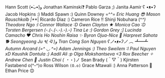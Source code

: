 Hann Scott (•̀ᴗ•́)و
Jonathan Kaminski❓
Pablo Garza ;)
Janita Aamir ʕ •ᴥ•ʔ
Jacob Hopkins :)
Maddi Spawn :)
Quinn Downey =^_^=
Eric Huang 😎
Mason Rauschkolb |*_*|
Ricardo Diaz :)
Cameron Rice ‼️
Shinji Nobuhara (^_^)
Theodore Ngo :l
Connor Wallace :D
Gwen Clayton ★
Monica Cao :D
Torsten Bergersen (-.(-.(-.-).-).-)
Tina Le :)
Gordon Grey :]
Lucinda Camacho ❤️
Chris Ho
Noshin Raisa ✨
Byron Ojua-Nice 🚀
Harpreet Sahota 🐕
Seongyeong Ju ٩( ᐛ )و
Tran Cong Son Nguyen 	ʕノ•ᴥ•ʔノ ︵ ┻━┻
Autumn  Arcand (=^ ◡ ^=)
Adam Jennings :)
Theo Sweilem :I
Paul Nguyen xD
Kaushik Dontula :)
Aadil Ali :p
Olga Mokshantseva <3 
Rox Beecher ✧
Andrew Chen 👀
Justin Choi ( ・_・)ノ
Sean Brady (＾▽＾)
Kjirsten Fastabend o(^-^)o
Ross Wilson   `(O.o)`
Grace Mtawali :)
Anna Patterson 🦀
Ethan Price 😊

